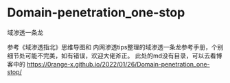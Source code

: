 # Domain-penetration_one-stop
域渗透一条龙

参考《域渗透指北》思维导图和 内网渗透tips整理的域渗透一条龙参考手册，个别细节处可能不完美，如有错误，欢迎大佬斧正。
此处的md没有目录，可以去看博客中的
https://0range-x.github.io/2022/01/26/Domain-penetration_one-stop/
